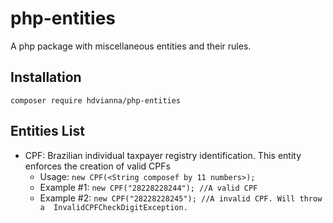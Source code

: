 # php-entities
A php package with miscellaneous entities and their rules.

## Installation

```composer require hdvianna/php-entities```

## Entities List

- CPF: Brazilian individual taxpayer registry identification. This entity enforces the creation of valid CPFs
  - Usage: ``````new CPF(<String composef by 11 numbers>);``````
  - Example #1: ``````new CPF("28228228244"); //A valid CPF``````
  - Example #2: ``````new CPF("28228228245"); //A invalid CPF. Will throw a  InvalidCPFCheckDigitException.``````
